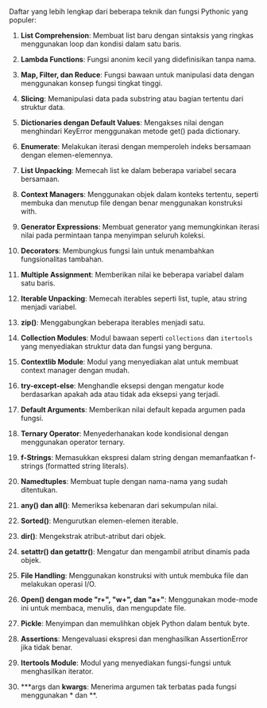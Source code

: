 Daftar yang lebih lengkap dari beberapa teknik dan fungsi Pythonic yang populer:

1. **List Comprehension**: Membuat list baru dengan sintaksis yang ringkas menggunakan loop dan kondisi dalam satu baris.

2. **Lambda Functions**: Fungsi anonim kecil yang didefinisikan tanpa nama.

3. **Map, Filter, dan Reduce**: Fungsi bawaan untuk manipulasi data dengan menggunakan konsep fungsi tingkat tinggi.

4. **Slicing**: Memanipulasi data pada substring atau bagian tertentu dari struktur data.

5. **Dictionaries dengan Default Values**: Mengakses nilai dengan menghindari KeyError menggunakan metode get() pada dictionary.

6. **Enumerate**: Melakukan iterasi dengan memperoleh indeks bersamaan dengan elemen-elemennya.

7. **List Unpacking**: Memecah list ke dalam beberapa variabel secara bersamaan.

8. **Context Managers**: Menggunakan objek dalam konteks tertentu, seperti membuka dan menutup file dengan benar menggunakan konstruksi with.

9. **Generator Expressions**: Membuat generator yang memungkinkan iterasi nilai pada permintaan tanpa menyimpan seluruh koleksi.

10. **Decorators**: Membungkus fungsi lain untuk menambahkan fungsionalitas tambahan.

11. **Multiple Assignment**: Memberikan nilai ke beberapa variabel dalam satu baris.

12. **Iterable Unpacking**: Memecah iterables seperti list, tuple, atau string menjadi variabel.

13. **zip()**: Menggabungkan beberapa iterables menjadi satu.

14. **Collection Modules**: Modul bawaan seperti `collections` dan `itertools` yang menyediakan struktur data dan fungsi yang berguna.

15. **Contextlib Module**: Modul yang menyediakan alat untuk membuat context manager dengan mudah.

16. **try-except-else**: Menghandle eksepsi dengan mengatur kode berdasarkan apakah ada atau tidak ada eksepsi yang terjadi.

17. **Default Arguments**: Memberikan nilai default kepada argumen pada fungsi.

18. **Ternary Operator**: Menyederhanakan kode kondisional dengan menggunakan operator ternary.

19. **f-Strings**: Memasukkan ekspresi dalam string dengan memanfaatkan f-strings (formatted string literals).

20. **Namedtuples**: Membuat tuple dengan nama-nama yang sudah ditentukan.

21. **any() dan all()**: Memeriksa kebenaran dari sekumpulan nilai.

22. **Sorted()**: Mengurutkan elemen-elemen iterable.

23. **dir()**: Mengekstrak atribut-atribut dari objek.

24. **setattr() dan getattr()**: Mengatur dan mengambil atribut dinamis pada objek.

25. **File Handling**: Menggunakan konstruksi with untuk membuka file dan melakukan operasi I/O.

26. **Open() dengan mode "r+", "w+", dan "a+"**: Menggunakan mode-mode ini untuk membaca, menulis, dan mengupdate file.

27. **Pickle**: Menyimpan dan memulihkan objek Python dalam bentuk byte.

28. **Assertions**: Mengevaluasi ekspresi dan menghasilkan AssertionError jika tidak benar.

29. **Itertools Module**: Modul yang menyediakan fungsi-fungsi untuk menghasilkan iterator.

30. ***args dan **kwargs**: Menerima argumen tak terbatas pada fungsi menggunakan * dan **.
